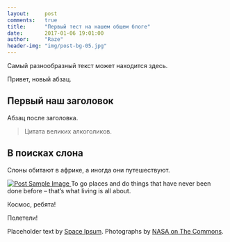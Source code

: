 ```yaml
---
layout:     post
comments:   true
title:      "Первый тест на нашем общем блоге"
date:       2017-01-06 19:01:00
author:     "Raze"
header-img: "img/post-bg-05.jpg"
---
```


<p>Самый разнообразный текст может находится здесь.</p>

<p>Привет, новый абзац.</p>

<h2 class="section-heading">Первый наш заголовок</h2>

<p>Абзац после заголовка.</p>

<blockquote>Цитата великих алкоголиков.</blockquote>

<h2 class="section-heading">В поисках слона</h2>

<p>Слоны обитают в африке, а иногда они путешествуют.</p>

<a href="#">
    <img src="{{ site.baseurl }}/img/post-sample-image.jpg" alt="Post Sample Image">
</a>
<span class="caption text-muted">To go places and do things that have never been done before – that’s what living is all about.</span>

<p>Космос, ребята!</p>

<p>Полетели!</p>

<p>Placeholder text by <a href="http://spaceipsum.com/">Space Ipsum</a>. Photographs by <a href="https://www.flickr.com/photos/nasacommons/">NASA on The Commons</a>.</p>
